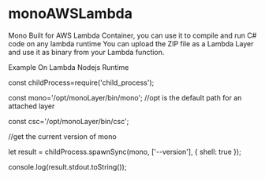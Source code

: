 # monoAWSLambda
Mono Built for AWS Lambda Container, you can use it to compile and run C# code on any lambda runtime
You can upload the ZIP file as a Lambda Layer and use it as binary from your Lambda function.

Example On Lambda  Nodejs Runtime


const childProcess=require('child_process');

const mono='/opt/monoLayer/bin/mono'; //opt is the default path for an attached layer

const csc='/opt/monoLayer/bin/csc';


//get the current version of mono

let result = childProcess.spawnSync(mono, ['--version'], {
        shell: true
});


console.log(result.stdout.toString());
